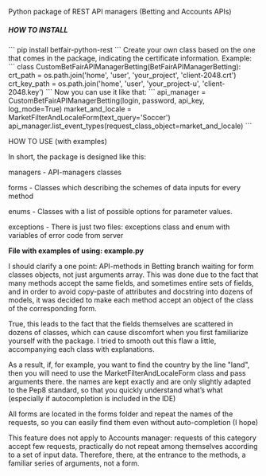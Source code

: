 Python package of REST API managers (Betting and Accounts APIs)


<h5>HOW TO INSTALL</h5>
```
pip install betfair-python-rest
```
Create your own class based on the one that comes 
in the package, indicating the certificate information. Example:
```
class CustomBetFairAPIManagerBetting(BetFairAPIManagerBetting):
    crt_path = os.path.join('home', 'user', 'your_project', 'client-2048.crt')
    crt_key_path = os.path.join('home', 'user', 'your_project-u', 'client-2048.key')
```
Now you can use it like that:
```
api_manager = CustomBetFairAPIManagerBetting(login, password, api_key, log_mode=True)
market_and_locale = MarketFilterAndLocaleForm(text_query='Soccer')
api_manager.list_event_types(request_class_object=market_and_locale)
```

HOW TO USE (with examples)

In short, the package is designed like this:

managers - API-managers classes

forms - Classes which describing the schemes of data inputs for every method

enums - Classes with a list of possible options for parameter values.

exceptions - There is just two files: exceptions class and
enum with variables of error code from server 

<b> File with examples of using: example.py</b>

I should clarify a one point: API-methods in Betting branch waiting for 
form classes objects, not just arguments array. This was done due to the 
fact that many methods accept the same fields, 
and sometimes entire sets of fields, and in order to avoid copy-paste 
of attributes and docstring into dozens of models, it was decided to
make each method accept an object of the class of the corresponding form.

True, this leads to the fact that the fields themselves 
are scattered in dozens of classes, which can cause 
discomfort when you first familiarize yourself with the package.
I tried to smooth out this flaw a little, accompanying each class with explanations.
     
As a result, if, for example, you want to find the country by the line "land", then 
you will need to use the MarketFilterAndLocaleForm class and pass arguments there. 
the names are kept exactly and are only slightly adapted to the Pep8 standard, so that 
you quickly understand what’s what (especially if autocompletion is included in the IDE)

All forms are located in the forms folder and repeat the names 
of the requests, so you can easily find them even
without auto-completion (I hope)

This feature does not apply to Accounts manager: requests of this 
category accept few requests, practically do not repeat among
themselves according to a set of input data. Therefore, there,
at the entrance to the methods, a familiar series 
of arguments, not a form.
